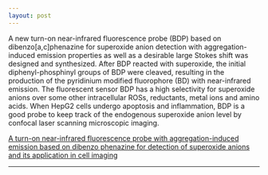 ```yaml
---
layout: post
---
```


A new turn-on near-infrared fluorescence probe (BDP) based on dibenzo[a,c]phenazine for superoxide anion detection with aggregation-induced emission properties as well as a desirable large Stokes shift was designed and synthesized. After BDP reacted with superoxide, the initial diphenyl-phosphinyl groups of BDP were cleaved, resulting in the production of the pyridinium modified fluorophore (BD) with near-infrared emission. The fluorescent sensor BDP has a high selectivity for superoxide anions over some other intracellular ROSs, reductants, metal ions and amino acids. When HepG2 cells undergo apoptosis and inflammation, BDP is a good probe to keep track of the endogenous superoxide anion level by confocal laser scanning microscopic imaging. 

[A turn-on near-infrared fluorescence probe with aggregation-induced emission based on dibenzo phenazine for detection of superoxide anions and its application in cell imaging](https://pubs.rsc.org/en/content/articlehtml/2018/an/c7an01860f)

---

<script type='text/javascript' id='clustrmaps' src='//cdn.clustrmaps.com/map_v2.js?cl=cbcbcb&w=268&t=tt&d=J2f2ML9EVuGnRrGzJN2-8TM5BJalB1EmqGKHdCZvPZY&cmo=5fa08c&cmn=5fa08c'></script>
